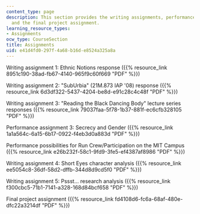 ```yaml
---
content_type: page
description: This section provides the writing assignments, performance assignments,
  and the final project assignment.
learning_resource_types:
- Assignments
ocw_type: CourseSection
title: Assignments
uid: e41d4fd0-297f-4a68-b16d-e8524a325a8a
---
```


Writing assignment 1: Ethnic Notions response ({{% resource_link 8951c190-38ad-fb67-4140-965f9c60f669 "PDF" %}})

Writing assignment 2: "SubUrbia" (21M.873 IAP '08) response ({{% resource_link 6d3df322-5437-4204-be8d-e91c28c4c48f "PDF" %}})

Writing assignment 3: "Reading the Black Dancing Body" lecture series responses ({{% resource_link 79037faa-5f78-1b37-881f-ec6cfb328105 "PDF" %}})

Performance assignment 3: Secrecy and Gender ({{% resource_link 1a1a564c-6a15-6b17-0922-f4eb3d0a883d "PDF" %}})

Performance possibilities for Run Crew/Participation on the MIT Campus ({{% resource_link e26b232f-58c1-9fd9-3fe5-ef4387af8986 "PDF" %}})

Writing assignment 4: Short Eyes character analysis ({{% resource_link ee5054c8-36df-58d2-dffb-344d8d9cd5f0 "PDF" %}})

Writing assignment 5: Pssst... research analysis ({{% resource_link f300cbc5-71b1-7141-a328-168d84bcf658 "PDF" %}})

Final project assignment ({{% resource_link fd4108d6-fc6a-68af-480e-dfc22a3214df "PDF" %}})